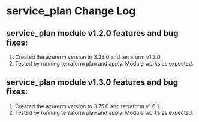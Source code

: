 # service_plan Change Log

## service_plan module v1.2.0 features and bug fixes:
1. Created the azurerm version to 3.33.0 and terraform v1.3.0
2. Tested by running terraform plan and apply. Module works as expected.

## service_plan module v1.3.0 features and bug fixes:
1. Created the azurerm version to 3.75.0 and terraform v1.6.2
2. Tested by running terraform plan and apply. Module works as expected.